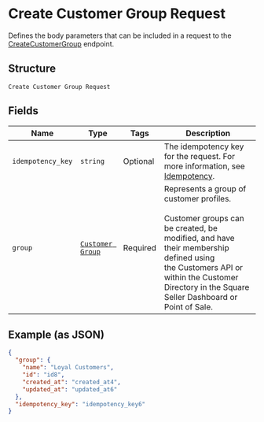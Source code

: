 
# Create Customer Group Request

Defines the body parameters that can be included in a request to the
[CreateCustomerGroup](../../doc/api/customer-groups.md#create-customer-group) endpoint.

## Structure

`Create Customer Group Request`

## Fields

| Name | Type | Tags | Description |
|  --- | --- | --- | --- |
| `idempotency_key` | `string` | Optional | The idempotency key for the request. For more information, see [Idempotency](https://developer.squareup.com/docs/build-basics/common-api-patterns/idempotency). |
| `group` | [`Customer Group`](../../doc/models/customer-group.md) | Required | Represents a group of customer profiles.<br><br>Customer groups can be created, be modified, and have their membership defined using<br>the Customers API or within the Customer Directory in the Square Seller Dashboard or Point of Sale. |

## Example (as JSON)

```json
{
  "group": {
    "name": "Loyal Customers",
    "id": "id8",
    "created_at": "created_at4",
    "updated_at": "updated_at6"
  },
  "idempotency_key": "idempotency_key6"
}
```

